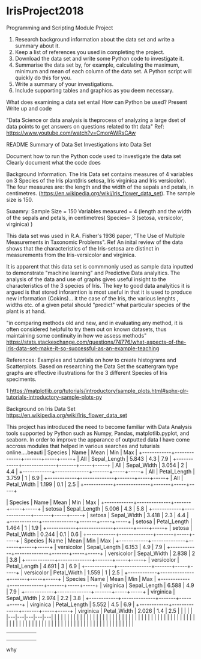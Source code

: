 

# IrisProject2018
Programming and Scripting Module Project

1. Research background information about the data set and write a summary about it.
2. Keep a list of references you used in completing the project.
3. Download the data set and write some Python code to investigate it.
4. Summarise the data set by, for example, calculating the maximum, minimum and mean of each column of the data set.
  A Python script will quickly do this for you.
5. Write a summary of your investigations. 
6. Include supporting tables and graphics as you deem necessary.

What does examining a data set entail
How can Python be used?
Present Write up and code

"Data Science or data analysis is theprocess of analyzing a large dset of data points to get answers on questions related to tht data"
Ref: https://www.youtube.com/watch?v=CmorAWRsCAw

README
Summary of Data Set
Investigations into Data Set

Document how to run the Python code used to investigate the data set
Clearly document what the code does

Background Information.
The Iris Data set contains measures of 4 variables on 3 Species of the Iris plant(Iris setosa, Iris virginica and Iris versicolor). The four measures are: the length and the width of the sepals and petals, in centimetres. (https://en.wikipedia.org/wiki/Iris_flower_data_set). The sample size is 150.

Suaamry:
Sample Size = 150
Variables measured = 4 (length and the width of the sepals and petals, in centimetres)
Species= 3  (setosa, versicolor, virginica)
)

This data set was used in R.A. Fisher's 1936 paper, "The Use of Multiple Measurements in Taxonomic Problems". Ref
An inital review of the data shows that the characteristics of the Iris-setosa are distinct in measurements from the Iris-versicolor and virginica.

It is apparent that this data set is commmonly used as sample data inputted to demonstrate "machine learning" and Predictive Data analyitics.
The analysis of the data and use of graphs gives useful insight to the characteristics of the 3 species of Iris. The key to good data analyitics it is argued is that stored inforamtion is most useful in that it is used to produce new information (Cokins)... it the case of the Iris, the various lenghts , widths etc. of a given petal should "predict" what particular species of the plant is at hand.

"in comparing methods old and new, and in evaluating any method, it is often considered helpful to try them out on known datasets, thus maintaining some continuity in how we assess methods"
https://stats.stackexchange.com/questions/74776/what-aspects-of-the-iris-data-set-make-it-so-successful-as-an-example-teaching

References:
Examples and tutorials on how to create histograms and Scatterplots. Based on researching the Data Set the scattergram type graphs are effective illustrations for the 3 different Species of Iris speciments.


1 https://matplotlib.org/tutorials/introductory/sample_plots.html#sphx-glr-tutorials-introductory-sample-plots-py

Background on Iris Data Set
https://en.wikipedia.org/wiki/Iris_flower_data_set

This project has introduced the need to become familiar with Data Analysis tools supported by Python such as Numpy, Pandas,
matplotlib.pyplot, and seaborn. In order to improve the apparance of outputted data I have come accross modules that helped in various searches and tuturials online....beauti
|  Species   |     Name     | Mean  | Min | Max |
+------------+--------------+-------+-----+-----+
| All        | Sepal_Length | 5.843 | 4.3 | 7.9 |
+------------+--------------+-------+-----+-----+
| All        | Sepal_Width  | 3.054 |  2  | 4.4 |
+------------+--------------+-------+-----+-----+
| All        | Petal_Length | 3.759 |  1  | 6.9 |
+------------+--------------+-------+-----+-----+
| All        | Petal_Width  | 1.199 | 0.1 | 2.5 |
+------------+--------------+-------+-----+-----+

|  Species   |     Name     | Mean  | Min | Max |
+------------+--------------+-------+-----+-----+
| setosa     | Sepal_Length | 5.006 | 4.3 | 5.8 |
+------------+--------------+-------+-----+-----+
| setosa     | Sepal_Width  | 3.418 | 2.3 | 4.4 |
+------------+--------------+-------+-----+-----+
| setosa     | Petal_Length | 1.464 |  1  | 1.9 |
+------------+--------------+-------+-----+-----+
| setosa     | Petal_Width  | 0.244 | 0.1 | 0.6 |
+------------+--------------+-------+-----+-----+
|  Species   |     Name     | Mean  | Min | Max |
+------------+--------------+-------+-----+-----+
| versicolor | Sepal_Length | 6.153 | 4.9 | 7.9 |
+------------+--------------+-------+-----+-----+
| versicolor | Sepal_Width  | 2.838 |  2  | 3.8 |
+------------+--------------+-------+-----+-----+
| versicolor | Petal_Length | 4.691 |  3  | 6.9 |
+------------+--------------+-------+-----+-----+
| versicolor | Petal_Width  | 1.559 |  1  | 2.5 |
+------------+--------------+-------+-----+-----+
|  Species   |     Name     | Mean  | Min | Max |
+------------+--------------+-------+-----+-----+
| virginica  | Sepal_Length | 6.588 | 4.9 | 7.9 |
+------------+--------------+-------+-----+-----+
| virginica  | Sepal_Width  | 2.974 | 2.2 | 3.8 |
+------------+--------------+-------+-----+-----+
| virginica  | Petal_Length | 5.552 | 4.5 | 6.9 |
+------------+--------------+-------+-----+-----+
| virginica  | Petal_Width  | 2.026 | 1.4 | 2.5   |   |   |   |   |
|---|---|---|---|---|
|   |   |   |   |   |
|   |   |   |   |   |
|   |   |   |   |   |
|   |   |   |   |   |
|   |   |   |   |   |
|   |   |   |   |   |
|   |   |   |   |   |
|   |   |   |   |   |
|   |   |   |   |   |
|   |   |   |   |   |
|   |   |   |   |   |
|   |   |   |   |   |
|   |   |   |   |   |
|   |   |   |   |   |

|   |   |   |   |   |
|---|---|---|---|---|
|   |   |   |   |   |
|   |   |   |   |   |
|   |   |   |   |   |
why 
